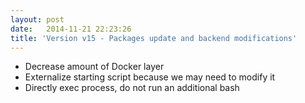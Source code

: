 ```yaml
---
layout: post
date:   2014-11-21 22:23:26
title: 'Version v15 - Packages update and backend modifications'
---
```


* Decrease amount of Docker layer
* Externalize starting script because we may need to modify it
* Directly exec process, do not run an additional bash
